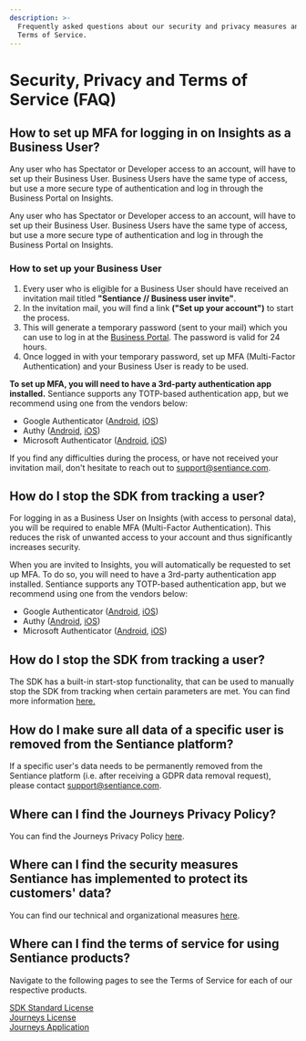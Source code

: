 ```yaml
---
description: >-
  Frequently asked questions about our security and privacy measures and our
  Terms of Service.
---
```


# Security, Privacy and Terms of Service \(FAQ\)

## How to set up MFA for logging in on Insights as a Business User?

Any user who has Spectator or Developer access to an account, will have to set up their Business User. Business Users have the same type of access, but use a more secure type of authentication and log in through the Business Portal on Insights. 

Any user who has Spectator or Developer access to an account, will have to set up their Business User. Business Users have the same type of access, but use a more secure type of authentication and log in through the Business Portal on Insights. 

### How to set up your Business User

1. Every user who is eligible for a Business User should have received an invitation mail titled **"Sentiance // Business user invite"**. 
2. In the invitation mail, you will find a link **\("Set up your account"\)** to start the process.
3. This will generate a temporary password \(sent to your mail\) which you can use to log in at the [Business Portal](http://insights.sentiance.com). The password is valid for 24 hours.
4. Once logged in with your temporary password, set up MFA \(Multi-Factor Authentication\) and your Business User is ready to be used.

**To set up MFA, you will need to have a 3rd-party authentication app installed.** Sentiance supports any TOTP-based authentication app, but we recommend using one from the vendors below:

* Google Authenticator \([Android](https://play.google.com/store/apps/details?id=com.google.android.apps.authenticator2&hl=en), [iOS](https://apps.apple.com/us/app/google-authenticator/id388497605)\)
* Authy \([Android](https://play.google.com/store/apps/details?id=com.authy.authy&hl=en), [iOS](https://apps.apple.com/us/app/twilio-authy/id494168017)\)
* Microsoft Authenticator \([Android](https://play.google.com/store/apps/details?id=com.azure.authenticator&hl=en), [iOS](https://apps.apple.com/us/app/microsoft-authenticator/id983156458)\)

If you find any difficulties during the process, or have not received your invitation mail, don't hesitate to reach out to [support@sentiance.com](mailto:support@sentiance.com).

## How do I stop the SDK from tracking a user?

For logging in as a Business User on Insights \(with access to personal data\), you will be required to enable MFA \(Multi-Factor Authentication\). This reduces the risk of unwanted access to your account and thus significantly increases security. 

When you are invited to Insights, you will automatically be requested to set up MFA. To do so, you will need to have a 3rd-party authentication app installed. Sentiance supports any TOTP-based authentication app, but we recommend using one from the vendors below:

* Google Authenticator \([Android](https://play.google.com/store/apps/details?id=com.google.android.apps.authenticator2&hl=en), [iOS](https://apps.apple.com/us/app/google-authenticator/id388497605)\)
* Authy \([Android](https://play.google.com/store/apps/details?id=com.authy.authy&hl=en), [iOS](https://apps.apple.com/us/app/twilio-authy/id494168017)\)
* Microsoft Authenticator \([Android](https://play.google.com/store/apps/details?id=com.azure.authenticator&hl=en), [iOS](https://apps.apple.com/us/app/microsoft-authenticator/id983156458)\)

## How do I stop the SDK from tracking a user?

The SDK has a built-in start-stop functionality, that can be used to manually stop the SDK from tracking when certain parameters are met. You can find more information [here.](https://docs.sentiance.com/sdk/appendix/controlled-detections)

## How do I make sure all data of a specific user is removed from the Sentiance platform?

If a specific user's data needs to be permanently removed from the Sentiance platform \(i.e. after receiving a GDPR data removal request\), please contact [support@sentiance.com](mailto:support@sentiance.com).

## Where can I find the Journeys Privacy Policy?

You can find the Journeys Privacy Policy [here](https://www.sentiance.com/privacy-and-security/journeys/).

## Where can I find the security measures Sentiance has implemented to protect its customers' data?

You can find our technical and organizational measures [here](https://www.sentiance.com/technical-and-organizational-measures/).

## Where can I find the terms of service for using Sentiance products?

Navigate to the following pages to see the Terms of Service for each of our respective products.

[SDK Standard License  
](https://www.sentiance.com/terms/sdk-standard/)[Journeys License  
](https://www.sentiance.com/terms/journeys/)[Journeys Application ](https://www.sentiance.com/terms/journeys-application/)



  




  




  


